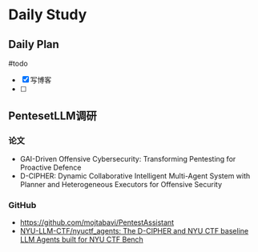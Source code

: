 # Daily Study
## Daily Plan
#todo
- [x] 写博客
- [ ] 
## PentesetLLM调研
### 论文
- GAI-Driven Offensive Cybersecurity: Transforming Pentesting for Proactive Defence
- D-CIPHER: Dynamic Collaborative Intelligent Multi-Agent System with Planner and Heterogeneous Executors for Offensive Security
### GitHub
- https://github.com/mojtabavi/PentestAssistant
- [NYU-LLM-CTF/nyuctf_agents: The D-CIPHER and NYU CTF baseline LLM Agents built for NYU CTF Bench](https://github.com/NYU-LLM-CTF/nyuctf_agents)

